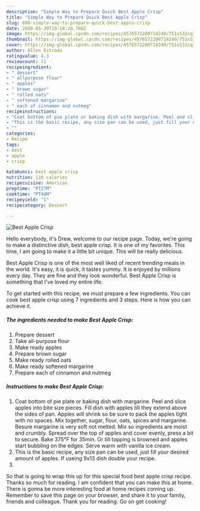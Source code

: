 ```yaml
---
description: "Simple Way to Prepare Quick Best Apple Crisp"
title: "Simple Way to Prepare Quick Best Apple Crisp"
slug: 698-simple-way-to-prepare-quick-best-apple-crisp
date: 2020-05-30T19:18:20.786Z
image: https://img-global.cpcdn.com/recipes/4576572200714240/751x532cq70/best-apple-crisp-recipe-main-photo.jpg
thumbnail: https://img-global.cpcdn.com/recipes/4576572200714240/751x532cq70/best-apple-crisp-recipe-main-photo.jpg
cover: https://img-global.cpcdn.com/recipes/4576572200714240/751x532cq70/best-apple-crisp-recipe-main-photo.jpg
author: Allen Estrada
ratingvalue: 4.3
reviewcount: 11
recipeingredient:
- " dessert"
- " allpurpose flour"
- " apples"
- " brown sugar"
- " rolled oats"
- " softened margarine"
- " each of cinnamon and nutmeg"
recipeinstructions:
- "Coat bottom of pie plate or baking dish with margarine. Peel and slice apples into bite size pieces. Fill dish with apples till they extend above the sides of pan. Apples will shrink so be sure to pack the apples tight with no spaces. Mix together, sugar, flour, oats, spices and margarine. Besure margarine is very soft not melted. Mix so ingredients are moist and crumbly. Spread over the top of apples and cover evenly, press a bit to secure. Bake 375°F for 35min. Or till topping is browned and apples start bubbling on the edges. Serve warm with vanilla ice cream."
- "This is the basic recipe, any size pan can be used, just fill your desired amount of apples. If useing 9x13 dish double your recipe."
- ""
categories:
- Recipe
tags:
- best
- apple
- crisp

katakunci: best apple crisp 
nutrition: 116 calories
recipecuisine: American
preptime: "PT27M"
cooktime: "PT44M"
recipeyield: "1"
recipecategory: Dessert

---
```



![Best Apple Crisp](https://img-global.cpcdn.com/recipes/4576572200714240/751x532cq70/best-apple-crisp-recipe-main-photo.jpg)

Hello everybody, it's Drew, welcome to our recipe page. Today, we're going to make a distinctive dish, best apple crisp. It is one of my favorites. This time, I am going to make it a little bit unique. This will be really delicious.

Best Apple Crisp is one of the most well liked of recent trending meals in the world. It's easy, it is quick, it tastes yummy. It is enjoyed by millions every day. They are fine and they look wonderful. Best Apple Crisp is something that I've loved my entire life.




To get started with this recipe, we must prepare a few ingredients. You can cook best apple crisp using 7 ingredients and 3 steps. Here is how you can achieve it.

##### The ingredients needed to make Best Apple Crisp:

1. Prepare  dessert
1. Take  all-purpose flour
1. Make ready  apples
1. Prepare  brown sugar
1. Make ready  rolled oats
1. Make ready  softened margarine
1. Prepare  each of cinnamon and nutmeg




##### Instructions to make Best Apple Crisp:

1. Coat bottom of pie plate or baking dish with margarine. Peel and slice apples into bite size pieces. Fill dish with apples till they extend above the sides of pan. Apples will shrink so be sure to pack the apples tight with no spaces. Mix together, sugar, flour, oats, spices and margarine. Besure margarine is very soft not melted. Mix so ingredients are moist and crumbly. Spread over the top of apples and cover evenly, press a bit to secure. Bake 375°F for 35min. Or till topping is browned and apples start bubbling on the edges. Serve warm with vanilla ice cream.
1. This is the basic recipe, any size pan can be used, just fill your desired amount of apples. If useing 9x13 dish double your recipe.
1. 




So that is going to wrap this up for this special food best apple crisp recipe. Thanks so much for reading. I am confident that you can make this at home. There is gonna be more interesting food at home recipes coming up. Remember to save this page on your browser, and share it to your family, friends and colleague. Thank you for reading. Go on get cooking!
